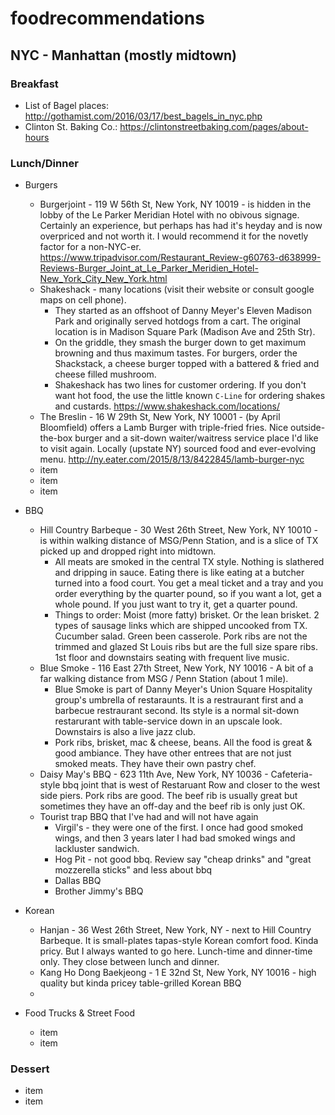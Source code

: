 # foodrecommendations
## NYC - Manhattan (mostly midtown)

### Breakfast
+ List of Bagel places: http://gothamist.com/2016/03/17/best_bagels_in_nyc.php
+ Clinton St. Baking Co.:  https://clintonstreetbaking.com/pages/about-hours

### Lunch/Dinner
+ Burgers
  - Burgerjoint -  119 W 56th St, New York, NY 10019 - is hidden in the lobby of the Le Parker Meridian Hotel with no obivous signage. Certainly an experience, but perhaps has had it's heyday and is now overpriced and not worth it. I would recommend it for the novetly factor for a non-NYC-er. https://www.tripadvisor.com/Restaurant_Review-g60763-d638999-Reviews-Burger_Joint_at_Le_Parker_Meridien_Hotel-New_York_City_New_York.html
  - Shakeshack - many locations (visit their website or consult google maps on cell phone).
    - They started as an offshoot of Danny Meyer's Eleven Madison Park and originally served hotdogs from a cart. The original location is in Madison Square Park (Madison Ave and 25th Str).
    - On the griddle, they smash the burger down to get maximum browning and thus maximum tastes. For burgers, order the Shackstack, a cheese burger topped with a battered & fried and cheese filled mushroom.
    - Shakeshack has two lines for customer ordering. If you don't want hot food, the use the little known `C-Line` for ordering shakes and custards. https://www.shakeshack.com/locations/
  - The Breslin - 16 W 29th St, New York, NY 10001 - (by April Bloomfield) offers a Lamb Burger with triple-fried fries. Nice outside-the-box burger and a sit-down waiter/waitress service place I'd like to visit again. Locally (upstate NY) sourced food and ever-evolving menu. http://ny.eater.com/2015/8/13/8422845/lamb-burger-nyc
  - item
  - item
  - item
  
+ BBQ
  - Hill Country Barbeque - 30 West 26th Street, New York, NY 10010 - is within walking distance of MSG/Penn Station, and is a slice of TX picked up and dropped right into midtown.
    - All meats are smoked in the central TX style. Nothing is slathered and dripping in sauce. Eating there is like eating at a butcher turned into a food court. You get a meal ticket and a tray and you order everything by the quarter pound, so if you want a lot, get a whole pound. If you just want to try it, get a quarter pound.
    - Things to order: Moist (more fatty) brisket. Or the lean brisket. 2 types of sausage links which are shipped uncooked from TX. Cucumber salad. Green been casserole. Pork ribs are not the trimmed and glazed St Louis ribs but are the full size spare ribs. 1st floor and downstairs seating with frequent live music.
  - Blue Smoke - 116 East 27th Street, New York, NY 10016 - A bit of a far walking distance from MSG / Penn Station (about 1 mile).
    - Blue Smoke is part of Danny Meyer's Union Square Hospitality group's umbrella of restaraunts. It is a restraurant first and a barbecue restraurant second. Its style is a normal sit-down restarurant with table-service down in an upscale look. Downstairs is also a live jazz club.
    - Pork ribs, brisket, mac & cheese, beans. All the food is great & good  ambiance. They have other entrees that are not just smoked meats. They have their own pastry chef. 
  - Daisy May's BBQ - 623 11th Ave, New York, NY 10036 - Cafeteria-style bbq joint that is west of Restaruant Row and closer to the west side piers. Pork ribs are good. The beef rib is usually great but sometimes they have an off-day and the beef rib is only just OK.
  - Tourist trap BBQ that I've had and will not have again
    - Virgil's - they were one of the first. I once had good smoked wings, and then 3 years later I had bad smoked wings and lackluster sandwich.
    - Hog Pit - not good bbq. Review say "cheap drinks" and "great mozzerella sticks" and less about bbq
    - Dallas BBQ
    - Brother Jimmy's BBQ
+ Korean
  - Hanjan - 36 West 26th Street, New York, NY - next to Hill Country Barbeque. It is small-plates tapas-style Korean comfort food. Kinda pricy. But I always wanted to go here. Lunch-time and dinner-time only. They close between lunch and dinner.
  - Kang Ho Dong Baekjeong - 1 E 32nd St, New York, NY 10016 - high quality but kinda pricey table-grilled Korean BBQ
  - 

+ Food Trucks & Street Food
  - item
  - item

### Dessert
  - item
  - item
